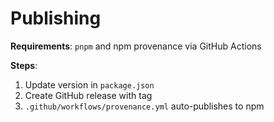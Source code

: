 # Publishing

**Requirements**: `pnpm` and npm provenance via GitHub Actions

**Steps**:
1. Update version in `package.json`
2. Create GitHub release with tag
3. `.github/workflows/provenance.yml` auto-publishes to npm
